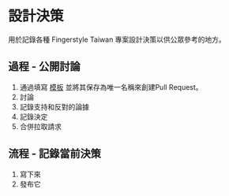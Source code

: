 # 設計決策

用於記錄各種 Fingerstyle Taiwan 專案設計決策以供公眾參考的地方。

## 過程 - 公開討論

1. 通過填寫 [模板](TEMPLATE.md) 並將其保存為唯一名稱來創建Pull Request。
2. 討論
3. 記錄支持和反對的論據
4. 記錄決定
5. 合併拉取請求

## 流程 - 記錄當前決策

1. 寫下來
2. 發布它
